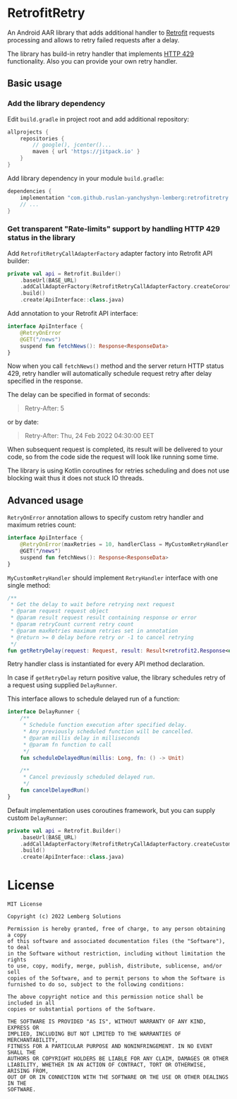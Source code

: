 # RetrofitRetry

An Android AAR library that adds additional handler to [Retrofit](https://square.github.io/retrofit/) requests processing and allows to retry failed requests after a delay.

The library has build-in retry handler that implements [HTTP 429](https://developer.mozilla.org/en-US/docs/Web/HTTP/Status/429) functionality. 
Also you can provide your own retry handler.

## Basic usage

### Add the library dependency

Edit `build.gradle` in project root and add additional repository:

```groovy
allprojects {
    repositories {
        // google(), jcenter()...
        maven { url 'https://jitpack.io' }
    }
}
```

Add library dependency in your module `build.gradle`:

```groovy
dependencies {
    implementation "com.github.ruslan-yanchyshyn-lemberg:retrofitretry:1.0.0"
    // ...
}
```

### Get transparent "Rate-limits" support by handling HTTP 429 status in the library

Add `RetrofitRetryCallAdapterFactory` adapter factory into Retrofit API builder:

```kotlin
private val api = Retrofit.Builder()
    .baseUrl(BASE_URL)
    .addCallAdapterFactory(RetrofitRetryCallAdapterFactory.createCoroutineAdapter())
    .build()
    .create(ApiInterface::class.java)
```

Add annotation to your Retrofit API interface:

```kotlin
interface ApiInterface {
    @RetryOnError
    @GET("/news")
    suspend fun fetchNews(): Response<ResponseData>
}
```

Now when you call `fetchNews()` method and the server return HTTP status 429, retry handler will automatically schedule request retry after delay specified in the response.

The delay can be specified in format of seconds:

> Retry-After: 5

or by date:

> Retry-After: Thu, 24 Feb 2022 04:30:00 EET

When subsequent request is completed, its result will be delivered to your code, so from the code side the request will look like running some time.

The library is using Kotlin coroutines for retries scheduling and does not use blocking wait thus it does not stuck IO threads.

## Advanced usage

`RetryOnError` annotation allows to specify custom retry handler and maximum retries count:

```kotlin
interface ApiInterface {
    @RetryOnError(maxRetries = 10, handlerClass = MyCustomRetryHandler::class)
    @GET("/news")
    suspend fun fetchNews(): Response<ResponseData>
}
```

`MyCustomRetryHandler` should implement `RetryHandler` interface with one single method:

```kotlin
/**
 * Get the delay to wait before retrying next request
 * @param request request object
 * @param result request result containing response or error
 * @param retryCount current retry count
 * @param maxRetries maximum retries set in annotation
 * @return >= 0 delay before retry or -1 to cancel retrying
 */
fun getRetryDelay(request: Request, result: Result<retrofit2.Response<out Any?>>, retryCount: Int, maxRetries: Int): Long
```

Retry handler class is instantiated for every API method declaration.

In case if `getRetryDelay` return positive value, the library schedules retry of a request using supplied `DelayRunner`.

This interface allows to schedule delayed run of a function:

```kotlin
interface DelayRunner {
    /**
     * Schedule function execution after specified delay.
     * Any previously scheduled function will be cancelled.
     * @param millis delay in milliseconds
     * @param fn function to call
     */
    fun scheduleDelayedRun(millis: Long, fn: () -> Unit)

    /**
     * Cancel previously scheduled delayed run.
     */
    fun cancelDelayedRun()
}
```

Default implementation uses coroutines framework, but you can supply custom `DelayRunner`:

```kotlin
private val api = Retrofit.Builder()
    .baseUrl(BASE_URL)
    .addCallAdapterFactory(RetrofitRetryCallAdapterFactory.createCustomAdapter(myDelayRunner))
    .build()
    .create(ApiInterface::class.java)
```

# License

    MIT License
    
    Copyright (c) 2022 Lemberg Solutions
    
    Permission is hereby granted, free of charge, to any person obtaining a copy
    of this software and associated documentation files (the "Software"), to deal
    in the Software without restriction, including without limitation the rights
    to use, copy, modify, merge, publish, distribute, sublicense, and/or sell
    copies of the Software, and to permit persons to whom the Software is
    furnished to do so, subject to the following conditions:
    
    The above copyright notice and this permission notice shall be included in all
    copies or substantial portions of the Software.
    
    THE SOFTWARE IS PROVIDED "AS IS", WITHOUT WARRANTY OF ANY KIND, EXPRESS OR
    IMPLIED, INCLUDING BUT NOT LIMITED TO THE WARRANTIES OF MERCHANTABILITY,
    FITNESS FOR A PARTICULAR PURPOSE AND NONINFRINGEMENT. IN NO EVENT SHALL THE
    AUTHORS OR COPYRIGHT HOLDERS BE LIABLE FOR ANY CLAIM, DAMAGES OR OTHER
    LIABILITY, WHETHER IN AN ACTION OF CONTRACT, TORT OR OTHERWISE, ARISING FROM,
    OUT OF OR IN CONNECTION WITH THE SOFTWARE OR THE USE OR OTHER DEALINGS IN THE
    SOFTWARE.
